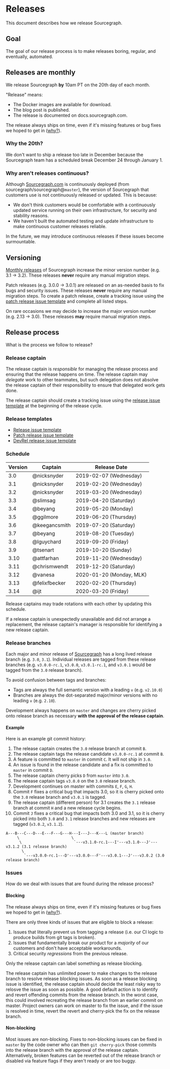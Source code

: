 # Releases

This document describes how we release Sourcegraph.

## Goal

The goal of our release process is to make releases boring, regular, and eventually, automated.

## Releases are monthly

We release Sourcegraph **by** 10am PT on the 20th day of each month.

"Release" means:

- The Docker images are available for download.
- The blog post is published.
- The release is documented on docs.sourcegraph.com.

The release always ships on time, even if it's missing features or bug fixes we hoped to get in ([why?](https://about.gitlab.com/2015/12/07/why-we-shift-objectives-and-not-release-dates-at-gitlab/)).

### Why the 20th?

We don't want to ship a release too late in December because the Sourcegraph team has a scheduled break December 24 through January 1.

### Why aren't releases continuous?

Although [Sourcegraph.com](https://sourcegraph.com) is continuously deployed (from sourcegraph/sourcegraph@`master`), the version of Sourcegraph that customers use is not continuously released or updated. This is because:

- We don't think customers would be comfortable with a continuously updated service running on their own infrastructure, for security and stability reasons.
- We haven't built the automated testing and update infrastructure to make continuous customer releases reliable.

In the future, we may introduce continuous releases if these issues become surmountable.

## Versioning

[Monthly releases](#releases-are-monthly) of Sourcegraph increase the minor version number (e.g. 3.1 -> 3.2). These releases **never** require any manual migration steps.

Patch releases (e.g. 3.0.0 -> 3.0.1) are released on an as-needed basis to fix bugs and security issues. These releases **never** require any manual migration steps. To create a patch release, create a tracking issue using the [patch release issue template](patch_release_issue_template.md) and complete all listed steps.

On rare occasions we may decide to increase the major version number (e.g. 2.13 -> 3.0). These releases **may** require manual migration steps.

## Release process

What is the process we follow to release?

### Release captain

The release captain is _responsible_ for managing the release process and ensuring that the release happens on time. The release captain may _delegate_ work to other teammates, but such delegation does not absolve the release captain of their responsibility to ensure that delegated work gets done.

The release captain should create a tracking issue using the [release issue template](release_issue_template.md) at the beginning of the release cycle.

### Release templates

- [Release issue template](release_issue_template.md)
- [Patch release issue template](patch_release_issue_template.md)
- [DevRel release issue template](devrel_release_template.md)

### Schedule

| Version | Captain | Release Date |
|---------|---------|--------------|
| 3.0 | @nicksnyder | 2019-02-07 (Wednesday) |
| 3.1 | @nicksnyder | 2019-02-20 (Wednesday) |
| 3.2 | @nicksnyder | 2019-03-20 (Wednesday) |
| 3.3 | @slimsag | 2019-04-20 (Saturday) |
| 3.4 | @beyang | 2019-05-20 (Monday) |
| 3.5 | @ggilmore | 2019-06-20 (Thursday) |
| 3.6 | @keegancsmith | 2019-07-20 (Saturday) |
| 3.7 | @beyang | 2019-08-20 (Tuesday) |
| 3.8 | @lguychard | 2019-09-20 (Friday) |
| 3.9 | @tsenart| 2019-10-20 (Sunday) |
| 3.10 | @attfarhan | 2019-11-20 (Wednesday) |
| 3.11 | @chrismwendt | 2019-12-20 (Saturday) |
| 3.12 | @vanesa | 2020-01-20 (Monday, MLK) |
| 3.13 | @felixfbecker | 2020-02-20 (Thursday) |
| 3.14 | @ijt | 2020-03-20 (Friday) |

Release captains may trade rotations with each other by updating this schedule.

If a release captain is unexpectedly unavailable and did not arrange a replacement, the release captain's manager is responsible for identifying a new release captain.

### Release branches

Each major and minor release of [Sourcegraph](https://github.com/sourcegraph/sourcegraph) has a long lived release branch (e.g. `3.0`, `3.1`). Individual releases are tagged from these release branches (e.g. `v3.0.0-rc.1`, `v3.0.0`, `v3.0.1-rc.1`, and `v3.0.1` would be tagged from the `3.0` release branch).

To avoid confusion between tags and branches:

- Tags are always the full semantic version with a leading `v` (e.g. `v2.10.0`)
- Branches are always the dot-separated major/minor versions with no leading `v` (e.g. `2.10`).

Development always happens on `master` and changes are cherry picked onto release branch as necessary **with the approval of the release captain**.

#### Example

Here is an example git commit history:

1. The release captain creates the `3.0` release branch at commit `B`.
1. The release captain tags the release candidate `v3.0.0-rc.1` at commit `B`.
1. A feature is committed to `master` in commit `C`. It will not ship in `3.0`.
1. An issue is found in the release candidate and a fix is committed to `master` in commit `D`.
1. The release captain cherry picks `D` from `master` into `3.0`.
1. The release captain tags `v3.0.0` on the `3.0` release branch.
1. Development continues on master with commits `E`, `F`, `G`, `H`.
1. Commit `F` fixes a critical bug that impacts 3.0, so it is cherry picked onto the `3.0` release branch and `v3.0.1` is tagged.
1. The release captain (different person) for 3.1 creates the `3.1` release branch at commit `H` and a new release cycle begins.
1. Commit `J` fixes a critical bug that impacts both 3.0 and 3.1, so it is cherry picked into both `3.0` and `3.1` release branches and new releases are tagged (`v3.0.2`, `v3.1.2`).

```
A---B---C---D---E---F---G---H---I---J---K---L (master branch)
     \                       \
      \                       `---v3.1.0-rc.1---I'---v3.1.0---J'---v3.1.2 (3.1 release branch)
       \
        `---v3.0.0-rc.1---D'---v3.0.0---F'---v3.0.1---J'---v3.0.2 (3.0 release branch)
```

### Issues

How do we deal with issues that are found during the release process?

#### Blocking

The release always ships on time, even if it's missing features or bug fixes we hoped to get in ([why?](https://about.gitlab.com/2015/12/07/why-we-shift-objectives-and-not-release-dates-at-gitlab/)).

There are only three kinds of issues that are eligible to block a release:

1. Issues that literally prevent us from tagging a release (i.e. our CI logic to produce builds from git tags is broken).
2. Issues that fundamentally break our product for a _majority_ of our customers and don't have acceptable workarounds.
3. Critical security _regressions_ from the previous release.

Only the release captain can label something as release blocking.

The release captain has unlimited power to make changes to the release branch to resolve release blocking issues. As soon as a release blocking issue is identified, the release captain should decide the least risky way to relosve the issue as soon as possible. A good default action is to identify and revert offending commits from the release branch. In the worst case, this could involved recreating the release branch from an earlier commit on master. Project owners can work on master to fix the issue, and if the issue is resolved in time, revert the revert and cherry-pick the fix on the release branch.

#### Non-blocking

Most issues are non-blocking. Fixes to non-blocking issues can be fixed in `master` by the code owner who can then `git cherry-pick` those commits into the release branch with the approval of the release captain. Alternatively, broken features can be reverted out of the release branch or disabled via feature flags if they aren't ready or are too buggy.

